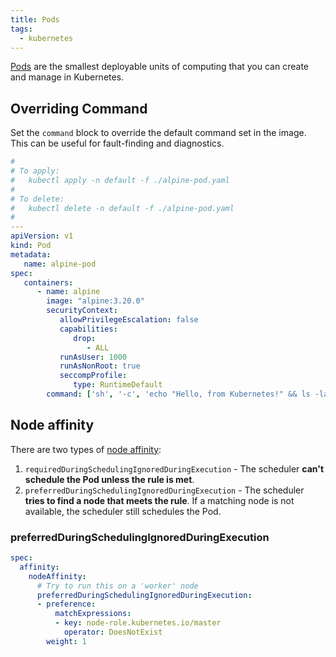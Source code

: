 ```yaml
---
title: Pods
tags:
  - kubernetes
---
```


[Pods](https://kubernetes.io/docs/concepts/workloads/pods/) are the smallest deployable units of computing that you can create and manage in Kubernetes.
<!--more-->

## Overriding Command

Set the `command` block to override the default command set in the image. This can be useful for fault-finding and diagnostics. 

```yaml
#
# To apply:
#   kubectl apply -n default -f ./alpine-pod.yaml
#
# To delete:
#   kubectl delete -n default -f ./alpine-pod.yaml
#
---
apiVersion: v1
kind: Pod
metadata:
   name: alpine-pod
spec:
   containers:
      - name: alpine
        image: "alpine:3.20.0"
        securityContext:
           allowPrivilegeEscalation: false
           capabilities:
              drop:
                 - ALL
           runAsUser: 1000
           runAsNonRoot: true
           seccompProfile:
              type: RuntimeDefault
        command: ['sh', '-c', 'echo "Hello, from Kubernetes!" && ls -la / && sleep 3600']
```

## Node affinity

There are two types of [node affinity](https://kubernetes.io/docs/concepts/scheduling-eviction/assign-pod-node/#node-affinity):

1. `requiredDuringSchedulingIgnoredDuringExecution` - The scheduler **can't schedule the Pod unless the rule is met**.
2. `preferredDuringSchedulingIgnoredDuringExecution` - The scheduler **tries to find a node that meets the rule**. 
   If a matching node is not available, the scheduler still schedules the Pod.

### preferredDuringSchedulingIgnoredDuringExecution

```yaml
spec:
  affinity:
    nodeAffinity:
      # Try to run this on a 'worker' node
      preferredDuringSchedulingIgnoredDuringExecution:
      - preference:
          matchExpressions:
          - key: node-role.kubernetes.io/master
            operator: DoesNotExist
        weight: 1
```